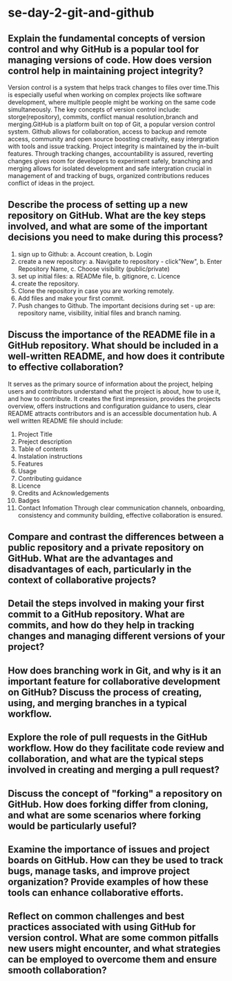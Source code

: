 # se-day-2-git-and-github
## Explain the fundamental concepts of version control and why GitHub is a popular tool for managing versions of code. How does version control help in maintaining project integrity?
Version control is a system that helps track changes to files over time.This is especially useful when working on complex projects like software development, where multiple people might be working on the same code simultaneously. The key concepts of version control include: storge(repository), commits, conflict manual resolution,branch and merging.GitHub is a platform built on top of Git, a popular version control system. Github allows for collaboration, access to backup and remote access, community and open source boosting creativity, easy intergration with tools and issue tracking.
Project integrity is maintained by the in-built features. Through tracking changes, accountability is assured, reverting changes gives room for developers to experiment safely, branching and merging allows for isolated development and safe intergration crucial in management of and tracking of bugs, organized contributions reduces conflict of ideas in the project. 

## Describe the process of setting up a new repository on GitHub. What are the key steps involved, and what are some of the important decisions you need to make during this process?
1. sign up to Github: a. Account creation, b. Login
2. create a new repository: a. Navigate to repository - click"New", b. Enter Repository Name, c. Choose visibility (public/private)
3. set up initial files: a. READMe file, b. gitignore, c. Licence
4. create the repository.
5. Clone the repository in case you are working remotely.
6. Add files and make your first commit.
7. Push changes to Github.
The important decisions during set - up are: repository name, visibility, initial files and branch naming.

## Discuss the importance of the README file in a GitHub repository. What should be included in a well-written README, and how does it contribute to effective collaboration?
It serves as the primary source of information about the project, helping users and contributors understand what the project is about, how to use it, and how to contribute. It creates the first impression, provides the projects overview, offers instructions and configuration guidance to users, clear README attracts contributors and is an accessible documentation hub.
A well written README file should include:
1. Project Title
2. Preject description
3. Table of contents
4. Instalation instructions
5. Features
6. Usage
7. Contributing guidance
8. Licence
9. Credits and Acknowledgements
10. Badges
11. Contact Infomation
    Through clear communication channels, onboarding, consistency and community building, effective collaboration is ensured.
    


## Compare and contrast the differences between a public repository and a private repository on GitHub. What are the advantages and disadvantages of each, particularly in the context of collaborative projects?

## Detail the steps involved in making your first commit to a GitHub repository. What are commits, and how do they help in tracking changes and managing different versions of your project?

## How does branching work in Git, and why is it an important feature for collaborative development on GitHub? Discuss the process of creating, using, and merging branches in a typical workflow.

## Explore the role of pull requests in the GitHub workflow. How do they facilitate code review and collaboration, and what are the typical steps involved in creating and merging a pull request?

## Discuss the concept of "forking" a repository on GitHub. How does forking differ from cloning, and what are some scenarios where forking would be particularly useful?

## Examine the importance of issues and project boards on GitHub. How can they be used to track bugs, manage tasks, and improve project organization? Provide examples of how these tools can enhance collaborative efforts.

## Reflect on common challenges and best practices associated with using GitHub for version control. What are some common pitfalls new users might encounter, and what strategies can be employed to overcome them and ensure smooth collaboration?
